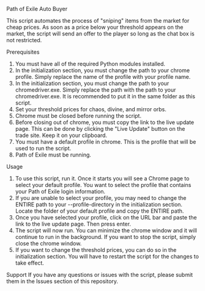 Path of Exile Auto Buyer

This script automates the process of "sniping" items from the market for cheap prices. As soon as a price below your threshold appears on the market, the script will send an offer to the player so long as the chat box is not restricted.

Prerequisites
1. You must have all of the required Python modules installed.
2. In the initialization section, you must change the path to your chrome profile. Simply replace the name of the profile with your profile name.
3. In the initialization section, you must change the path to your chromedriver.exe. Simply replace the path with the path to your chromedriver.exe. It is recommended to put it in the same folder as this script.
4. Set your threshold prices for chaos, divine, and mirror orbs.
5. Chrome must be closed before running the script.
6. Before closing out of chrome, you must copy the link to the live update page. This can be done by clicking the "Live Update" button on the trade site. Keep it on your clipboard.
7. You must have a default profile in chrome. This is the profile that will be used to run the script.
8. Path of Exile must be running.

Usage
1. To use this script, run it. Once it starts you will see a Chrome page to select your default profile. You want to select the profile that contains your Path of Exile login information.
2. If you are unable to select your profile, you may need to change the ENTIRE path to your --profile-directory in the initialization section. Locate the folder of your default profile and copy the ENTIRE path.
3. Once you have selected your profile, click on the URL bar and paste the link to the live update page. Then press enter.
4. The script will now run. You can minimize the chrome window and it will continue to run in the background. If you want to stop the script, simply close the chrome window.
5. If you want to change the threshold prices, you can do so in the initialization section. You will have to restart the script for the changes to take effect.

Support
If you have any questions or issues with the script, please submit them in the Issues section of this repository.
